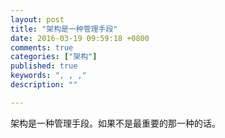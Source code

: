 ```yaml
---
layout: post
title: "架构是一种管理手段"
date: 2016-03-19 09:59:18 +0800
comments: true
categories: ["架构"]
published: true
keywords: ", , ,"
description: ""

---
```


架构是一种管理手段。如果不是最重要的那一种的话。